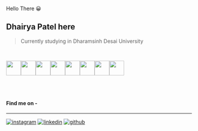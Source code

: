 <!-- display the social media buttons in your README -->

Hello There :grinning:
## Dhairya Patel here 

> Currently studying in Dharamsinh Desai University

<br>

<img src="https://cdn.jsdelivr.net/gh/devicons/devicon/icons/bootstrap/bootstrap-original.svg" height="40px" width="40px" /><img src="https://cdn.jsdelivr.net/gh/devicons/devicon/icons/c/c-original.svg" height="40px" width="40px" /><img src="https://cdn.jsdelivr.net/gh/devicons/devicon/icons/cplusplus/cplusplus-original.svg" height="40px" width="40px" /><img src="https://cdn.jsdelivr.net/gh/devicons/devicon/icons/css3/css3-original.svg" height="40px" width="40px"/><img src="https://cdn.jsdelivr.net/gh/devicons/devicon/icons/html5/html5-original.svg" height="40px" width="40px"/><img src="https://cdn.jsdelivr.net/gh/devicons/devicon/icons/javascript/javascript-original.svg" height="40px" width="40px"/><img src="https://cdn.jsdelivr.net/gh/devicons/devicon/icons/php/php-original.svg" height="40px" width="40px"/><img src="https://cdn.jsdelivr.net/gh/devicons/devicon/icons/react/react-original.svg" height="40px" width="40px"/>
          
          
          
   <br><br>

#### Find me on -
<hr>

[![instagram](https://github.com/shikhar1020jais1/Git-Social/blob/master/Icons/Instagram.png (Instagram))][2]
[![linkedin](https://github.com/shikhar1020jais1/Git-Social/blob/master/Icons/LinkedIn.png (LinkedIn))][4]
[![github](https://github.com/shikhar1020jais1/Git-Social/blob/master/Icons/Github.png (Github))][5]

<!-- To Link your profile to the media buttons -->


[2]: https://www.instagram.com/dhairya___patel

[4]: https://www.linkedin.com/in/dhairya-patel-032070223

[5]: https://www.github.com/DhairyaPatel1403
